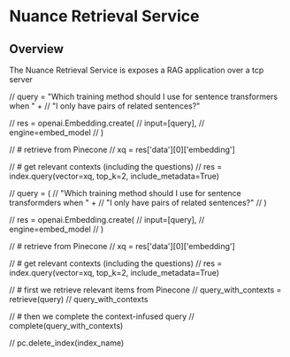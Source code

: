 # Nuance Retrieval Service 

## Overview 

The Nuance Retrieval Service is exposes a RAG application over a tcp server


// query = "Which training method should I use for sentence transformers when " +
// 	"I only have pairs of related sentences?"

// res = openai.Embedding.create(
// 	input=[query],
// 	engine=embed_model
// )

// # retrieve from Pinecone
// xq = res['data'][0]['embedding']

// # get relevant contexts (including the questions)
// res = index.query(vector=xq, top_k=2, include_metadata=True)

// query = (
// 	"Which training method should I use for sentence transformders when " +
// 	"I only have pairs of related sentences?"
// )

// res = openai.Embedding.create(
// 	input=[query],
// 	engine=embed_model
// )

// # retrieve from Pinecone
// xq = res['data'][0]['embedding']

// # get relevant contexts (including the questions)
// res = index.query(vector=xq, top_k=2, include_metadata=True)

// # first we retrieve relevant items from Pinecone
// query_with_contexts = retrieve(query)
// query_with_contexts

// # then we complete the context-infused query
// complete(query_with_contexts)

// pc.delete_index(index_name)